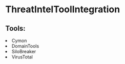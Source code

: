# ThreatIntelToolIntegration
## Tools:
<li>Cymon</li>
<li>DomainTools</li>
<li>SiloBreaker</li>
<li>VirusTotal</li>

